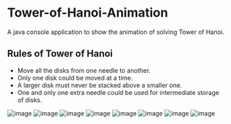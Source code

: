 # Tower-of-Hanoi-Animation
A java console application to show the animation of solving Tower of Hanoi.

## Rules of Tower of Hanoi
- Move all the disks from one needle to another.
- Only one disk could be moved at a time.
- A larger disk must never be stacked above a smaller one.
- One and only one extra needle could be used for intermediate storage of disks.

![image](https://user-images.githubusercontent.com/65067887/215111406-12648765-4bb7-422d-86d4-9df407051be2.png)
![image](https://user-images.githubusercontent.com/65067887/215111459-87785325-23fe-42ed-881d-af6d1b90ece5.png)
![image](https://user-images.githubusercontent.com/65067887/215111499-c8862bed-99a2-4f19-ac7a-c7397c6265a1.png)
![image](https://user-images.githubusercontent.com/65067887/215111531-ba04da92-172a-41ad-8b99-f97333e0c2da.png)
![image](https://user-images.githubusercontent.com/65067887/215111558-c9f9cc07-6b39-419f-85b5-2e631ed0f685.png)
![image](https://user-images.githubusercontent.com/65067887/215111587-54eb47dc-067f-40d0-93c7-65b9b029db26.png)
![image](https://user-images.githubusercontent.com/65067887/215111606-527a6a10-cb84-4c97-8dc7-d6ff56854d3d.png)
![image](https://user-images.githubusercontent.com/65067887/215111675-86da5d57-305f-4ecf-af6f-97fc9672bf40.png)
